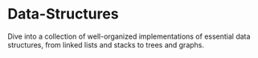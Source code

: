# Data-Structures
Dive into a collection of well-organized implementations of essential data structures, from linked lists and stacks to trees and graphs.
